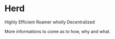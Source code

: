 # Herd
Highly Efficient Roamer wholly Decentralized

More informations to come as to how, why and what.
